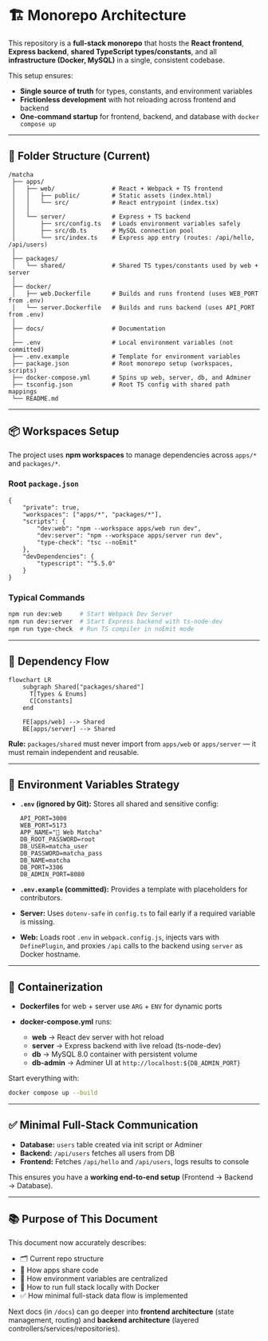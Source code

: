 
# 🏗️ Monorepo Architecture

This repository is a **full-stack monorepo** that hosts the **React frontend**, **Express backend**, **shared TypeScript types/constants**, and all **infrastructure (Docker, MySQL)** in a single, consistent codebase.

This setup ensures:

-   **Single source of truth** for types, constants, and environment variables
-   **Frictionless development** with hot reloading across frontend and backend
-   **One-command startup** for frontend, backend, and database with `docker compose up`

---

## 📁 Folder Structure (Current)

```plaintext
/matcha
 ├── apps/
 │   ├── web/                # React + Webpack + TS frontend
 │   │   ├── public/         # Static assets (index.html)
 │   │   └── src/            # React entrypoint (index.tsx)
 │   │
 │   └── server/             # Express + TS backend
 │       ├── src/config.ts   # Loads environment variables safely
 │       ├── src/db.ts       # MySQL connection pool
 │       └── src/index.ts    # Express app entry (routes: /api/hello, /api/users)
 │
 ├── packages/
 │   └── shared/             # Shared TS types/constants used by web + server
 │
 ├── docker/
 │   ├── web.Dockerfile      # Builds and runs frontend (uses WEB_PORT from .env)
 │   └── server.Dockerfile   # Builds and runs backend (uses API_PORT from .env)
 │
 ├── docs/                   # Documentation
 │
 ├── .env                    # Local environment variables (not committed)
 ├── .env.example            # Template for environment variables
 ├── package.json            # Root monorepo setup (workspaces, scripts)
 ├── docker-compose.yml      # Spins up web, server, db, and Adminer
 ├── tsconfig.json           # Root TS config with shared path mappings
 └── README.md
```

---

## 📦 Workspaces Setup

The project uses **npm workspaces** to manage dependencies across `apps/*` and `packages/*`.

### Root `package.json`

```jsonc
{
	"private": true,
	"workspaces": ["apps/*", "packages/*"],
	"scripts": {
		"dev:web": "npm --workspace apps/web run dev",
		"dev:server": "npm --workspace apps/server run dev",
		"type-check": "tsc --noEmit"
	},
	"devDependencies": {
		"typescript": "^5.5.0"
	}
}
```

### Typical Commands

```bash
npm run dev:web     # Start Webpack Dev Server
npm run dev:server  # Start Express backend with ts-node-dev
npm run type-check  # Run TS compiler in noEmit mode
```

---

## 🔗 Dependency Flow

```mermaid
flowchart LR
    subgraph Shared["packages/shared"]
      T[Types & Enums]
      C[Constants]
    end

    FE[apps/web] --> Shared
    BE[apps/server] --> Shared
```

**Rule:**
`packages/shared` must never import from `apps/web` or `apps/server` — it must remain independent and reusable.

---

## 🔑 Environment Variables Strategy

-   **`.env` (ignored by Git):**
    Stores all shared and sensitive config:

    ```dotenv
    API_PORT=3000
    WEB_PORT=5173
    APP_NAME="💚 Web Matcha"
    DB_ROOT_PASSWORD=root
    DB_USER=matcha_user
    DB_PASSWORD=matcha_pass
    DB_NAME=matcha
    DB_PORT=3306
    DB_ADMIN_PORT=8080
    ```

-   **`.env.example` (committed):**
    Provides a template with placeholders for contributors.

-   **Server:** Uses `dotenv-safe` in `config.ts` to fail early if a required variable is missing.

-   **Web:** Loads root `.env` in `webpack.config.js`, injects vars with `DefinePlugin`, and proxies `/api` calls to the backend using `server` as Docker hostname.

---

## 🐳 Containerization

-   **Dockerfiles** for web + server use `ARG` + `ENV` for dynamic ports
-   **docker-compose.yml** runs:

    -   **web** → React dev server with hot reload
    -   **server** → Express backend with live reload (ts-node-dev)
    -   **db** → MySQL 8.0 container with persistent volume
    -   **db-admin** → Adminer UI at `http://localhost:${DB_ADMIN_PORT}`

Start everything with:

```bash
docker compose up --build
```

---

## ✅ Minimal Full-Stack Communication

-   **Database:** `users` table created via init script or Adminer
-   **Backend:** `/api/users` fetches all users from DB
-   **Frontend:** Fetches `/api/hello` and `/api/users`, logs results to console

This ensures you have a **working end-to-end setup** (Frontend → Backend → Database).

---

## 📚 Purpose of This Document

This document now accurately describes:

-   🗂 Current repo structure
-   🔗 How apps share code
-   🔑 How environment variables are centralized
-   🐳 How to run full stack locally with Docker
-   ✅ How minimal full-stack data flow is implemented

Next docs (in `/docs`) can go deeper into **frontend architecture** (state management, routing) and **backend architecture** (layered controllers/services/repositories).
